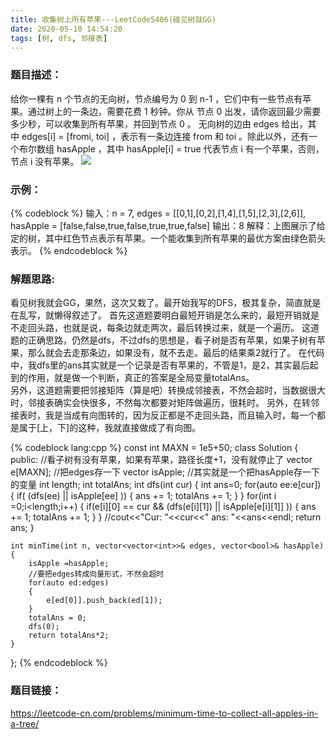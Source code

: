 ```yaml
---
title: 收集树上所有苹果---LeetCode5406(碰见树就GG)
date: 2020-05-10 14:54:20
tags: [树, dfs, 邻接表]
---
```

### 题目描述：  
给你一棵有 n 个节点的无向树，节点编号为 0 到 n-1 ，它们中有一些节点有苹果。通过树上的一条边，需要花费 1 秒钟。你从 节点 0 出发，请你返回最少需要多少秒，可以收集到所有苹果，并回到节点 0 。
无向树的边由 edges 给出，其中 edges[i] = [fromi, toi] ，表示有一条边连接 from 和 toi 。除此以外，还有一个布尔数组 hasApple ，其中 hasApple[i] = true 代表节点 i 有一个苹果，否则，节点 i 没有苹果。
![](/images/min_time_collect_apple_1.png)
<!-- more -->
### 示例：   
{% codeblock %}
输入：n = 7, edges = [[0,1],[0,2],[1,4],[1,5],[2,3],[2,6]], hasApple = [false,false,true,false,true,true,false]
输出：8 
解释：上图展示了给定的树，其中红色节点表示有苹果。一个能收集到所有苹果的最优方案由绿色箭头表示。
{% endcodeblock %}

### 解题思路:  
看见树我就会GG，果然，这次又栽了。最开始我写的DFS，极其复杂，简直就是在乱写，就懒得叙述了。 
首先这道题要明白最短开销是怎么来的，最短开销就是不走回头路，也就是说，每条边就走两次，最后转换过来，就是一个遍历。
这道题的正确思路，仍然是dfs，不过dfs的思想是，看子树是否有苹果，如果子树有苹果，那么就会去走那条边，如果没有，就不去走。最后的结果乘2就行了。 
在代码中，我dfs里的ans其实就是一个记录是否有苹果的，不管是1，是2，其实最后起到的作用，就是做一个判断，真正的答案是全局变量totalAns。  
另外，这道题需要把邻接矩阵（算是吧）转换成邻接表，不然会超时，当数据很大时，邻接表确实会快很多，不然每次都要对矩阵做遍历，很耗时。
另外，在转邻接表时，我是当成有向图转的，因为反正都是不走回头路，而且输入时，每一个都是属于[上，下]的这种，我就直接做成了有向图。

{% codeblock lang:cpp %}
const int MAXN = 1e5+50;
class Solution {
public:
//看子树有没有苹果，如果有苹果，路径长度+1，没有就停止了
vector<int> e[MAXN]; //把edges存一下
vector<bool> isApple; //其实就是一个把hasApple存一下的变量
int length;
int totalAns;
    int dfs(int cur)
    {
        int ans=0;
        for(auto ee:e[cur])
        {
            if( (dfs(ee) || isApple[ee] ))
            {
                ans += 1;
                totalAns += 1;
            }
        }
        for(int i =0;i<length;i++)
        {
            if(e[i][0] == cur && (dfs(e[i][1]) || isApple[e[i][1]] ))
            {
                ans += 1;
                totalAns += 1;
            }
        }
        //cout<<"Cur: "<<cur<<" ans: "<<ans<<endl;
        return ans;
    }


    int minTime(int n, vector<vector<int>>& edges, vector<bool>& hasApple) {
        isApple =hasApple;
        //要把edges转成向量形式，不然会超时
        for(auto ed:edges)
        {
            e[ed[0]].push_back(ed[1]);
        }
        totalAns = 0;
        dfs(0);
        return totalAns*2;
    }
};
{% endcodeblock %}

### 题目链接：  
https://leetcode-cn.com/problems/minimum-time-to-collect-all-apples-in-a-tree/